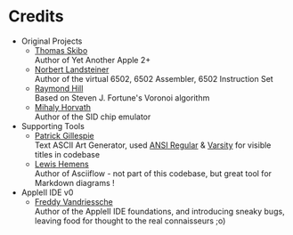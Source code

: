 Credits
=======

  - Original Projects
    * [Thomas Skibo](https://github.com/skibo)<br/>
      Author of Yet Another Apple 2+
    * [Norbert Landsteiner](https://github.com/masswerk)<br/>
      Author of the virtual 6502, 6502 Assembler, 6502 Instruction Set
    * [Raymond Hill](https://github.com/gorhill/Javascript-Voronoi)<br/>
      Based on Steven J. Fortune's Voronoi algorithm
    * [Mihaly Horvath](https://github.com/og2t/jsSID)  
      Author of the SID chip emulator
 - Supporting Tools
    * [Patrick Gillespie](http://patorjk.com/software/taag/#p=display&f=Graffiti&t=Type%20Something%20)  
      Text ASCII Art Generator, used [ANSI Regular](https://patorjk.com/software/taag/#p=display&c=c%2B%2B&f=ANSI%20Regular) & [Varsity](https://patorjk.com/software/taag/#p=display&c=c%2B%2B&f=Varsity) for visible titles in codebase  
    * [Lewis Hemens](https://asciiflow.com)<br/>
      Author of Asciiflow - not part of this codebase, but great tool for Markdown diagrams !
  - AppleII IDE v0
    * [Freddy Vandriessche](https://github.com/flyingzebra)<br>
      Author of the AppleII IDE foundations, and introducing sneaky bugs, leaving food for thought to the real connaisseurs ;o)
